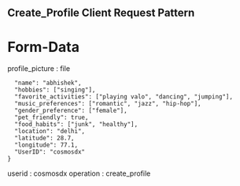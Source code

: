 ## Create_Profile Client Request Pattern 
# Form-Data
profile_picture : file
```userinfo : {
  "name": "abhishek",
  "hobbies": ["singing"],
  "favorite_activities": ["playing valo", "dancing", "jumping"],
  "music_preferences": ["romantic", "jazz", "hip-hop"],
  "gender_preference": ["female"],
  "pet_friendly": true,
  "food_habits": ["junk", "healthy"],
  "location": "delhi",
  "latitude": 28.7,
  "longitude": 77.1,
  "UserID": "cosmosdx"
}
```
userid  : cosmosdx
operation : create_profile
